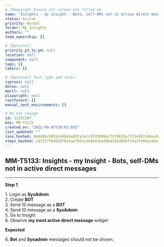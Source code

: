 ```yaml
---
# (Required) Ensure all values are filled up
name: "Insights - my Insight - Bots, self-DMs not in active direct messages"
status: Active
priority: Normal
folder: My Insights
authors: ""
team_ownership: []

# (Optional)
priority_p1_to_p4: null
location: null
component: null
tags: []
labels: []

# (Optional) Test type and tools
cypress: null
detox: null
mmctl: null
playwright: null
rainforest: []
manual_test_environments: []

# Do not change
id: 31191187
key: MM-T5133
created_on: "2022-09-07T20:01:03Z"
last_updated: ""
case_hashed: 064d0bc60b5d44b64e83fa7acc9533989a7f2f8625ef725e587c04ea2c85cda87dc0dd47c22b3d942e9ce2c531c3d4a8
steps_hashed: c83257f046507824ae783a1264642ee20bd103386671412f493ac6ab13da0a771514c4f8323c09843cd010a8792139a1
---
```


<!-- (Auto-generated) Based on frontmatter's "key" and "name" -->

## MM-T5133: Insights - my Insight - Bots, self-DMs not in active direct messages

---

**Step 1**

1\. Login as **SysAdmin**\
2\. Create **BOT**\
3\. Send 10 message as a **BOT**\
4\. Send 10 message as a **SysAdmin**\
5\. Go to Insight\
6\. Observe **my most active direct message** widget

**Expected**

6\. **Bot** and **Sysadmin** messages should not be shown.
